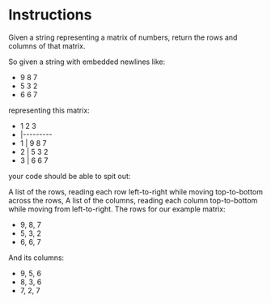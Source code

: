 # Instructions
Given a string representing a matrix of numbers, return the rows and columns of that matrix.

So given a string with embedded newlines like:

* 9 8 7
* 5 3 2
* 6 6 7

representing this matrix:

*    1  2  3
*  |---------
* 1 | 9  8  7
* 2 | 5  3  2
* 3 | 6  6  7

your code should be able to spit out:

A list of the rows, reading each row left-to-right while moving top-to-bottom across the rows,
A list of the columns, reading each column top-to-bottom while moving from left-to-right.
The rows for our example matrix:

* 9, 8, 7
* 5, 3, 2
* 6, 6, 7

And its columns:

* 9, 5, 6
* 8, 3, 6
* 7, 2, 7
